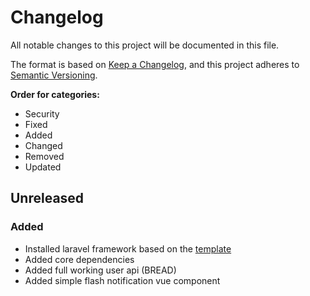 # Changelog
All notable changes to this project will be documented in this file.

The format is based on [Keep a Changelog](https://keepachangelog.com/en/1.0.0/),
and this project adheres to [Semantic Versioning](https://semver.org/spec/v2.0.0.html).

**Order for categories:**
- Security
- Fixed
- Added
- Changed
- Removed
- Updated

## Unreleased
### Added
- Installed laravel framework based on the [template](https://github.com/jkniest/template-app)
- Added core dependencies
- Added full working user api (BREAD)
- Added simple flash notification vue component
